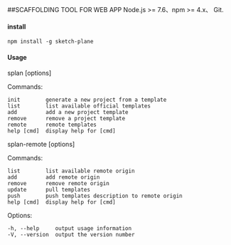 ##SCAFFOLDING TOOL FOR WEB APP
    Node.js >= 7.6、npm >= 4.x、 Git.
#### install

    npm install -g sketch-plane

#### Usage

splan <command> [options]

  Commands:

    init        generate a new project from a template
    list        list available official templates
    add         add a new project template
    remove      remove a project template
    remote      remote templates
    help [cmd]  display help for [cmd]

splan-remote <command> [options]

  Commands:

    list        list available remote origin
    add         add remote origin
    remove      remove remote origin
    update      pull templates
    push        push templates description to remote origin
    help [cmd]  display help for [cmd]

  Options:

    -h, --help     output usage information
    -V, --version  output the version number
